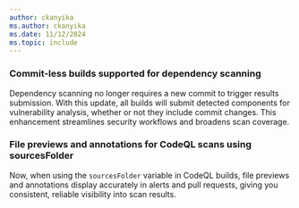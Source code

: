 ```yaml
---
author: ckanyika
ms.author: ckanyika
ms.date: 11/12/2024
ms.topic: include
---
```


### Commit-less builds supported for dependency scanning 

Dependency scanning no longer requires a new commit to trigger results submission. With this update, all builds will submit detected components for vulnerability analysis, whether or not they include commit changes. This enhancement streamlines security workflows and broadens scan coverage.

### File previews and annotations for CodeQL scans using sourcesFolder

Now, when using the `sourcesFolder` variable in CodeQL builds, file previews and annotations display accurately in alerts and pull requests, giving you consistent, reliable visibility into scan results.